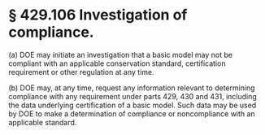# § 429.106   Investigation of compliance.

(a) DOE may initiate an investigation that a basic model may not be compliant with an applicable conservation standard, certification requirement or other regulation at any time.


(b) DOE may, at any time, request any information relevant to determining compliance with any requirement under parts 429, 430 and 431, including the data underlying certification of a basic model. Such data may be used by DOE to make a determination of compliance or noncompliance with an applicable standard.




